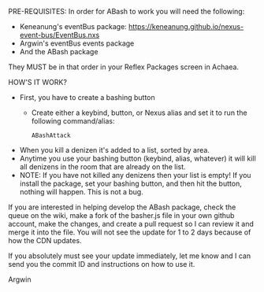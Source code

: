 PRE-REQUISITES:
In order for ABash to work you will need the following:
 - Keneanung's eventBus package: https://keneanung.github.io/nexus-event-bus/EventBus.nxs
 - Argwin's eventBus events package
 - And the ABash package
 
They MUST be in that order in your Reflex Packages screen in Achaea.

HOW'S IT WORK?
 - First, you have to create a bashing button
    - Create either a keybind, button, or Nexus alias and set it to run the following command/alias:

          ABashAttack

 - When you kill a denizen it's added to a list, sorted by area.
 - Anytime you use your bashing button (keybind, alias, whatever) it will kill all denizens in the room that are already on the list.
 - NOTE: If you have not killed any denizens then your list is empty! If you install the package, set your bashing button, and then hit the button, nothing will happen. This is not a bug.

If you are interested in helping develop the ABash package, check the queue on the wiki, make a fork of the basher.js file in your own github account, make the changes, and create a pull request
so I can review it and merge it into the file. You will not see the update for 1 to 2 days because of how the CDN updates.

If you absolutely must see your update immediately, let me know and I can send you the commit ID and instructions on how to use it.

Argwin
